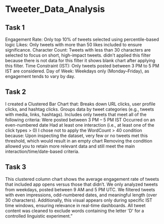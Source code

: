 # Tweeter_Data_Analysis
Task 1
-----------------
Engagement Rate:
Only top 10% of tweets selected using percentile-based logic 
Likes:
Only tweets with more than 50 likes included to ensure significance.
Character Count:
Tweets with less than 30 characters are selected to focus on short, high-impact tweets. didn't applied this filter because there is not data for this filter it shows blank chart after applying this filter.
Time Constraint (IST):
Only tweets posted between 3 PM to 5 PM IST are considered.
Day of Week:
Weekdays only (Monday–Friday), as engagement tends to vary by day.

Task 2
------------------
I created a Clustered Bar Chart that:
Breaks down URL clicks, user profile clicks, and hashtag clicks.
Groups data by tweet categories (e.g., tweets with media, links, hashtags).
Includes only tweets that meet all of the following criteria:
Were posted between 3 PM – 5 PM IST
Occurred on an even-numbered date
Had at least one interaction (i.e., at least one of the click types > 0)
I chose not to apply the WordCount > 40 condition because:
Upon inspecting the dataset, very few or no tweets met this threshold, which would result in an empty chart 
Removing the condition allowed you to retain more relevant data and still meet the main interaction/time/date-based criteria.

Task 3
-----------------------
This clustered column chart shows the average engagement rate of tweets that included app opens versus those that didn’t.
We only analyzed tweets from weekdays, posted between 9 AM and 5 PM UTC.
We filtered tweets with even impressions, odd-numbered dates, and meaningful length (over 30 characters).
Additionally, this visual appears only during specific IST time windows, ensuring relevance in real-time dashboards.
All tweet content was cleaned to exclude words containing the letter 'D' for a controlled linguistic experiment.”
